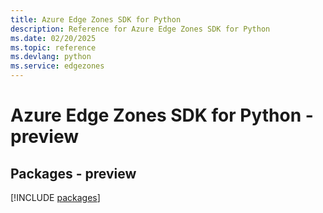 ```yaml
---
title: Azure Edge Zones SDK for Python
description: Reference for Azure Edge Zones SDK for Python
ms.date: 02/20/2025
ms.topic: reference
ms.devlang: python
ms.service: edgezones
---
```

# Azure Edge Zones SDK for Python - preview
## Packages - preview
[!INCLUDE [packages](edge-zones-index.md)]